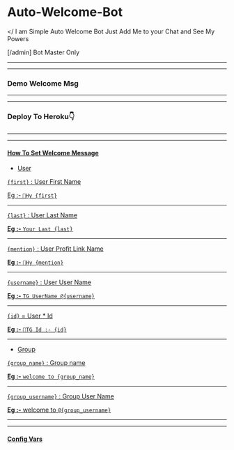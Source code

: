 # Auto-Welcome-Bot


</
I am Simple Auto Welcome Bot
Just Add Me to your Chat and See My Powers

[/admin] Bot Master Only


----
----

### Demo Welcome Msg


----
----
### Deploy To Heroku👇

<a href="https://heroku.com/deploy?template=https://github.com/Jimicreator/Auto-Welcome-Bot/tree/main">


### 



----
----
#### How To Set Welcome Message
* User

`{first}` : User First Name

Eg :- `👋Hy {first}`

----

`{last}` : User Last Name

**Eg :-** `Your Last {last}`

----

`{mention}` : User Profit Link Name

**Eg :-** `👋Hy {mention}`

----

`{username}` : User User Name

**Eg :-** `TG UserName @{username}`

----

`{id}` = User * Id

**Eg :-** `👋TG Id :- {id}`

----

* Group

`{group_name}` : Group name

**Eg :-** `welcome to {group_name}`

----

`{group_username}` : Group User Name
  
**Eg :-** welcome to `@{group_username}`

----
----

#### Config Vars


